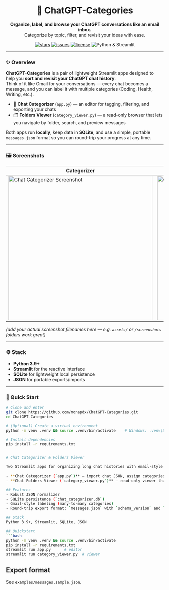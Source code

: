 <h1 align="center">📁 ChatGPT-Categories</h1>
<p align="center">
  <b>Organize, label, and browse your ChatGPT conversations like an email inbox.</b><br>
  Categorize by topic, filter, and revisit your ideas with ease.
</p>

<p align="center">
  <a href="https://github.com/monapdx/ChatGPT-Categories/stargazers"><img src="https://img.shields.io/github/stars/monapdx/ChatGPT-Categories?style=flat-square&color=gold" alt="stars"></a>
  <a href="https://github.com/monapdx/ChatGPT-Categories/issues"><img src="https://img.shields.io/github/issues/monapdx/ChatGPT-Categories?style=flat-square" alt="issues"></a>
  <a href="https://github.com/monapdx/ChatGPT-Categories/blob/main/LICENSE"><img src="https://img.shields.io/github/license/monapdx/ChatGPT-Categories?style=flat-square&color=blue" alt="license"></a>
  <img src="https://img.shields.io/badge/built%20with-Python%20%26%20Streamlit-3776AB?style=flat-square&logo=python&logoColor=white" alt="Python & Streamlit">
</p>

---

### ✨ Overview
**ChatGPT-Categories** is a pair of lightweight Streamlit apps designed to help you **sort and revisit your ChatGPT chat history**.  
Think of it like Gmail for your conversations — every chat becomes a message, and you can label it with multiple categories (Coding, Health, Writing, etc.).  

- 🧭 **Chat Categorizer** (`app.py`) — an editor for tagging, filtering, and exporting your chats  
- 🗂️ **Folders Viewer** (`category_viewer.py`) — a read-only browser that lets you navigate by folder, search, and preview messages  

Both apps run **locally**, keep data in **SQLite**, and use a simple, portable `messages.json` format so you can round-trip your progress at any time.

---

### 🖼️ Screenshots

| Categorizer | Folders Viewer |
|--------------|----------------|
| <img src="screenshots/categorizer.png" width="460" alt="Chat Categorizer Screenshot"> | <img src="screenshots/viewer.png" width="460" alt="Chat Folders Viewer Screenshot"> |

*(add your actual screenshot filenames here — e.g. `assets/` or `/screenshots` folders work great)*

---

### ⚙️ Stack
- **Python 3.9+**
- **Streamlit** for the reactive interface  
- **SQLite** for lightweight local persistence  
- **JSON** for portable exports/imports  

---

### 🚀 Quick Start
```bash
# Clone and enter
git clone https://github.com/monapdx/ChatGPT-Categories.git
cd ChatGPT-Categories

# (Optional) Create a virtual environment
python -m venv .venv && source .venv/bin/activate    # Windows: .venv\Scripts\activate

# Install dependencies
pip install -r requirements.txt


# Chat Categorizer & Folders Viewer

Two Streamlit apps for organizing long chat histories with email‑style labels and browsing them like folders.

- **Chat Categorizer (`app.py`)** — import chat JSON, assign categories with checkboxes, filter/search/sort, and export back to a portable `messages.json`. Supports **round‑tripping**: re‑import the same file later and keep working (additive merge).
- **Chat Folders Viewer (`category_viewer.py`)** — read‑only viewer that treats categories as folders in a left nav and shows conversations on the right. Search, AND/OR category filters, pagination, and export of filtered subsets.

## Features
- Robust JSON normalizer
- SQLite persistence (`chat_categorizer.db`)
- Gmail‑style labeling (many‑to‑many categories)
- Round‑trip export format: `messages.json` with `schema_version` and `exported_at`

## Stack
Python 3.9+, Streamlit, SQLite, JSON

## Quickstart
```bash
python -m venv .venv && source .venv/bin/activate
pip install -r requirements.txt
streamlit run app.py      # editor
streamlit run category_viewer.py  # viewer
```

## Export format
See `examples/messages.sample.json`.
